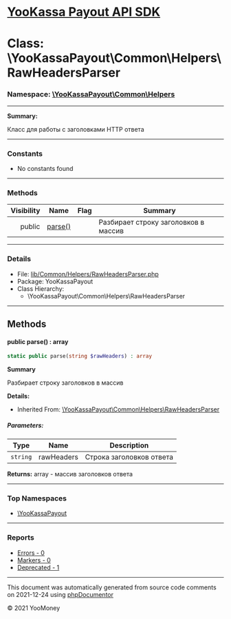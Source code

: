 # [YooKassa Payout API SDK](../home.md)

# Class: \YooKassaPayout\Common\Helpers\RawHeadersParser
### Namespace: [\YooKassaPayout\Common\Helpers](../namespaces/yookassapayout-common-helpers.md)
---
**Summary:**

Класс для работы с заголовками HTTP ответа

---
### Constants
* No constants found
---
### Methods
| Visibility | Name | Flag | Summary |
| ----------:| ---- | ---- | ------- |
| public | [parse()](../classes/YooKassaPayout-Common-Helpers-RawHeadersParser.md#method_parse) |  | Разбирает строку заголовков в массив |
---
### Details
* File: [lib/Common/Helpers/RawHeadersParser.php](../../lib/Common/Helpers/RawHeadersParser.php)
* Package: YooKassaPayout
* Class Hierarchy:
  * \YooKassaPayout\Common\Helpers\RawHeadersParser

---
## Methods
<a name="method_parse" class="anchor"></a>
#### public parse() : array

```php
static public parse(string $rawHeaders) : array
```

**Summary**

Разбирает строку заголовков в массив

**Details:**
* Inherited From: [\YooKassaPayout\Common\Helpers\RawHeadersParser](../classes/YooKassaPayout-Common-Helpers-RawHeadersParser.md)
##### Parameters:
| Type | Name | Description |
| ---- | ---- | ----------- |
| <code lang="php">string</code> | rawHeaders  | Строка заголовков ответа |

**Returns:** array - массив заголовков ответа



---

### Top Namespaces

* [\YooKassaPayout](../namespaces/yookassapayout.md)

---

### Reports
* [Errors - 0](../reports/errors.md)
* [Markers - 0](../reports/markers.md)
* [Deprecated - 1](../reports/deprecated.md)

---

This document was automatically generated from source code comments on 2021-12-24 using [phpDocumentor](http://www.phpdoc.org/)

&copy; 2021 YooMoney